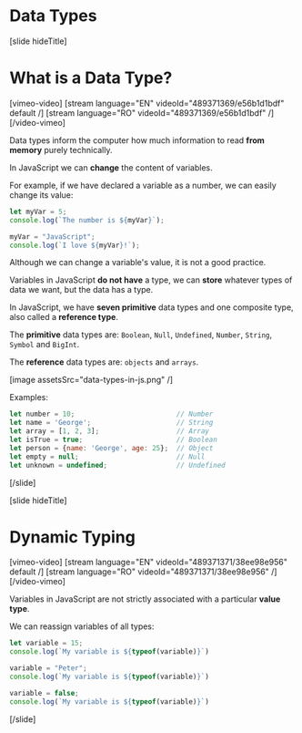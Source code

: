 # Data Types


[slide hideTitle]

# What is a Data Type?

[vimeo-video]
[stream language="EN" videoId="489371369/e56b1d1bdf" default /]
[stream language="RO" videoId="489371369/e56b1d1bdf"  /]
[/video-vimeo]


Data types inform the computer how much information to read **from memory** purely technically.

In JavaScript we can **change** the content of variables. 

For example, if we have declared a variable as a number, we can easily change its value:

``` js live
let myVar = 5;
console.log(`The number is ${myVar}`);

myVar = "JavaScript";
console.log(`I love ${myVar}!`);
```
Although we can change a variable's value, it is not a good practice.

Variables in JavaScript **do not have** a type, we can **store** whatever types of data we want, but the data has a type.

In JavaScript, we have **seven primitive** data types and one composite type, also called a **reference type**.

The **primitive** data types are: `Boolean`, `Null`, `Undefined`, `Number`, `String`, `Symbol` and `BigInt`.

The **reference** data types are: `objects` and `arrays`.

[image assetsSrc="data-types-in-js.png" /]

Examples:
``` js
let number = 10; 					     // Number
let name = 'George';				     // String
let array = [1, 2, 3];				     // Array
let isTrue = true;					     // Boolean
let person = {name: 'George', age: 25};	 // Object
let empty = null;					     // Null
let unknown = undefined;				 // Undefined
```
[/slide]


[slide hideTitle]


# Dynamic Typing

[vimeo-video]
[stream language="EN" videoId="489371371/38ee98e956" default /]
[stream language="RO" videoId="489371371/38ee98e956"  /]
[/video-vimeo]

Variables in JavaScript are not strictly associated with a particular **value type**.

We can reassign variables of all types:

``` js live
let variable = 15; 
console.log(`My variable is ${typeof(variable)}`)

variable = "Peter"; 
console.log(`My variable is ${typeof(variable)}`)

variable = false;
console.log(`My variable is ${typeof(variable)}`)
```

[/slide]
